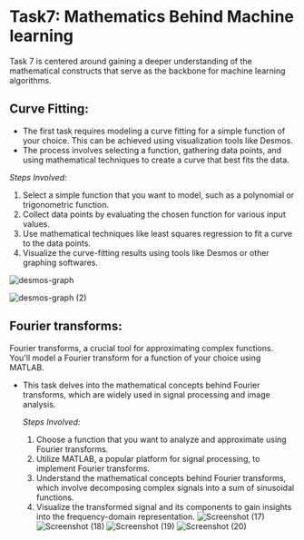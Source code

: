 # Task7: Mathematics Behind Machine learning

Task 7 is centered around gaining a deeper understanding of the mathematical constructs that serve as the backbone for machine learning algorithms.

## Curve Fitting:
- The first task requires modeling a curve fitting for a simple function of your choice. This can be achieved using visualization tools like Desmos.
- The process involves selecting a function, gathering data points, and using mathematical techniques to create a curve that best fits the data.

*Steps Involved:*

   1. Select a simple function that you want to model, such as a polynomial or trigonometric function.
   2. Collect data points by evaluating the chosen function for various input values.
   3. Use mathematical techniques like least squares regression to fit a curve to the data points.
   4. Visualize the curve-fitting results using tools like Desmos or other graphing softwares.
      
 ![desmos-graph](https://github.com/VinuthaVM/Domain-tasks/assets/125047980/531812ef-b78e-4f33-9eb5-1cb75a2dc182)
 
![desmos-graph (2)](https://github.com/VinuthaVM/Domain-tasks/assets/125047980/3ada7698-3519-4081-988f-8a97d473b300)

## Fourier transforms:

Fourier transforms, a crucial tool for approximating complex functions. You'll model a Fourier transform for a function of your choice using MATLAB.
- This task delves into the mathematical concepts behind Fourier transforms, which are widely used in signal processing and image analysis.

  *Steps Involved:*
   1. Choose a function that you want to analyze and approximate using Fourier transforms.
   2. Utilize MATLAB, a popular platform for signal processing, to implement Fourier transforms.
   3. Understand the mathematical concepts behind Fourier transforms, which involve decomposing complex signals into a sum of sinusoidal functions.
   4. Visualize the transformed signal and its components to gain insights into the frequency-domain representation.
![Screenshot (17)](https://github.com/VinuthaVM/common-task/assets/125047980/6164b138-4f45-4f4b-9172-b5de64ffb642)
![Screenshot (18)](https://github.com/VinuthaVM/common-task/assets/125047980/3c8a9abe-3b2a-4751-9bbb-2605c61ebcc0)
![Screenshot (19)](https://github.com/VinuthaVM/common-task/assets/125047980/20b57d77-067b-4377-8bf7-9975cdd89828)
![Screenshot (20)](https://github.com/VinuthaVM/common-task/assets/125047980/db2d188d-3c64-402f-855d-bb99275b99f3)

